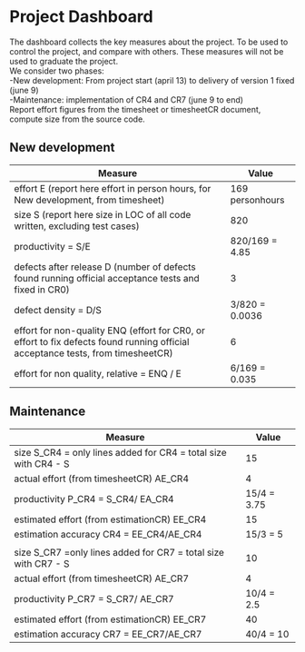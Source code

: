 # Project Dashboard

The dashboard collects the key measures about the project.
To be used to control the project, and compare with others. These measures will not be used to graduate the project. <br>
We consider two phases: <br>
-New development: From project start (april 13) to delivery of version 1 fixed (june 9)  <br>
-Maintenance: implementation of CR4 and CR7 (june 9 to end)   <br>
Report effort figures from the timesheet or timesheetCR document, compute size from the source code.


## New development 
| Measure| Value |
|---|---|
|effort E (report here effort in person hours, for New development, from timesheet)  | 169 personhours|
|size S (report here size in LOC of all code written, excluding test cases)  |820|
|productivity = S/E | 820/169 = 4.85 |
|defects after release D (number of defects found running official acceptance tests and fixed in CR0) | 3  |
|defect density = D/S| 3/820 = 0.0036 |
| effort for non-quality ENQ (effort for CR0, or effort to fix defects found running official acceptance tests, from timesheetCR) | 6 |
| effort for non quality, relative = ENQ / E | 6/169 = 0.035 |

## Maintenance

| Measure | Value|
|---|---|
| size S_CR4 = only lines added for CR4 = total size with CR4 - S | 15 |
| actual effort (from timesheetCR) AE_CR4 |  4  |
| productivity P_CR4 = S_CR4/ EA_CR4 | 15/4 = 3.75 |
| estimated effort (from estimationCR) EE_CR4 | 15 |
|estimation accuracy CR4 = EE_CR4/AE_CR4  | 15/3 = 5 |
|||
| size S_CR7 =only lines added for CR7 = total size with CR7 - S |  10  |
| actual effort (from timesheetCR) AE_CR7 | 4 |
| productivity P_CR7 = S_CR7/ AE_CR7 | 10/4 = 2.5 |
| estimated effort (from estimationCR) EE_CR7 | 40 |
|estimation accuracy CR7 = EE_CR7/AE_CR7  | 40/4 = 10 |